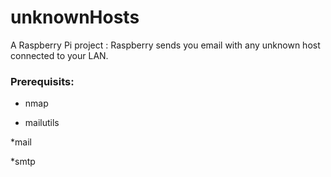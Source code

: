 unknownHosts
============

A Raspberry Pi project : Raspberry sends you email with any unknown host connected to your LAN.

### Prerequisits:

* nmap

* mailutils

*mail

*smtp

